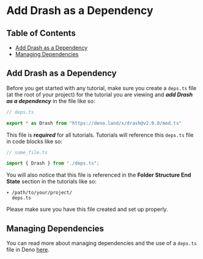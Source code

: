 # Add Drash as a Dependency

## Table of Contents

* [Add Drash as a Dependency](#add-drash-as-a-dependency)
* [Managing Dependencies](#managing-dependencies)

## Add Drash as a Dependency

Before you get started with any tutorial, make sure you create a `deps.ts` file (at the root of your project) for the tutorial you are viewing and **_add Drash as a dependency_** in the file like so:

```typescript
// deps.ts

export * as Drash from "https://deno.land/x/drash@v2.0.0/mod.ts"
```

This file is **_required_** for all tutorials. Tutorials will reference this `deps.ts` file in code blocks like so:

```typescript
// some_file.ts

import { Drash } from "./deps.ts";
```

You will also notice that this file is referenced in the **Folder Structure End State** section in the tutorials like so:

```text
▾ /path/to/your/project/
  deps.ts
```

Please make sure you have this file created and set up properly.

## Managing Dependencies

You can read more about managing dependencies and the use of a `deps.ts` file in Deno [here](https://deno.land/manual/examples/manage_dependencies).